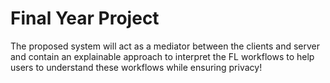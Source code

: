 # Final Year Project

The proposed system will act as a mediator between the clients and server and contain an explainable approach to interpret the FL workflows to help users to understand these workflows while ensuring privacy!

